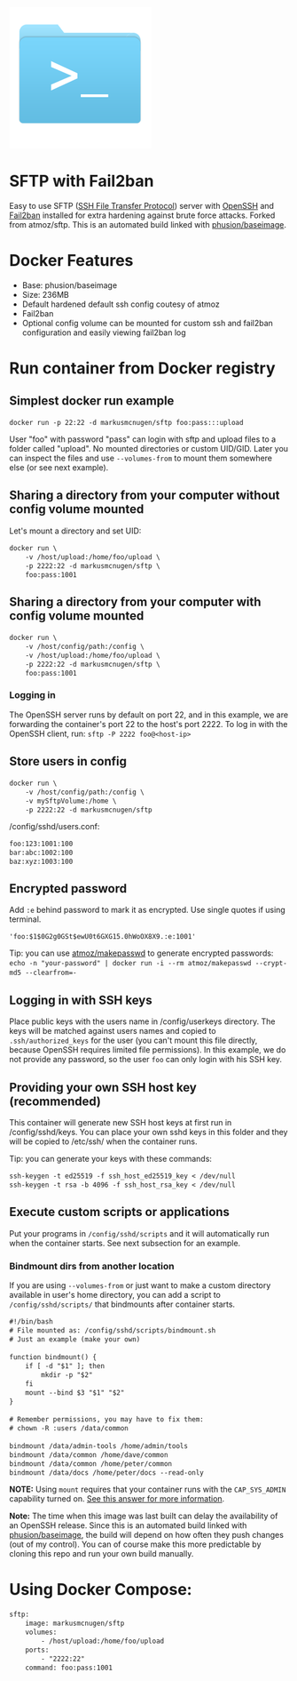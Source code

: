 [preview]: https://raw.githubusercontent.com/MarkusMcNugen/docker-templates/master/sftp/SFTP.png "SFTP"

![alt text][preview]

# SFTP with Fail2ban
Easy to use SFTP ([SSH File Transfer Protocol](https://en.wikipedia.org/wiki/SSH_File_Transfer_Protocol)) server with [OpenSSH](https://en.wikipedia.org/wiki/OpenSSH) and [Fail2ban](https://www.fail2ban.org/wiki/index.php/Main_Page) installed for extra hardening against brute force attacks. Forked from atmoz/sftp. 
This is an automated build linked with [phusion/baseimage](https://hub.docker.com/r/phusion/baseimage/).

# Docker Features
* Base: phusion/baseimage
* Size: 236MB
* Default hardened default ssh config coutesy of atmoz
* Fail2ban
* Optional config volume can be mounted for custom ssh and fail2ban configuration and easily viewing fail2ban log

# Run container from Docker registry
## Simplest docker run example
```
docker run -p 22:22 -d markusmcnugen/sftp foo:pass:::upload
```

User "foo" with password "pass" can login with sftp and upload files to a folder called "upload". No mounted directories or custom UID/GID. Later you can inspect the files and use `--volumes-from` to mount them somewhere else (or see next example).

## Sharing a directory from your computer without config volume mounted
Let's mount a directory and set UID:
```
docker run \
    -v /host/upload:/home/foo/upload \
    -p 2222:22 -d markusmcnugen/sftp \
    foo:pass:1001
```

## Sharing a directory from your computer with config volume mounted
```
docker run \
    -v /host/config/path:/config \
    -v /host/upload:/home/foo/upload \
    -p 2222:22 -d markusmcnugen/sftp \
    foo:pass:1001
```

### Logging in
The OpenSSH server runs by default on port 22, and in this example, we are forwarding the container's port 22 to the host's port 2222. To log in with the OpenSSH client, run: `sftp -P 2222 foo@<host-ip>`

## Store users in config
```
docker run \
    -v /host/config/path:/config \
    -v mySftpVolume:/home \
    -p 2222:22 -d markusmcnugen/sftp
```

/config/sshd/users.conf:
```
foo:123:1001:100
bar:abc:1002:100
baz:xyz:1003:100
```

## Encrypted password
Add `:e` behind password to mark it as encrypted. Use single quotes if using terminal.
```
'foo:$1$0G2g0GSt$ewU0t6GXG15.0hWoOX8X9.:e:1001'
```

Tip: you can use [atmoz/makepasswd](https://hub.docker.com/r/atmoz/makepasswd/) to generate encrypted passwords:  
`echo -n "your-password" | docker run -i --rm atmoz/makepasswd --crypt-md5 --clearfrom=-`

## Logging in with SSH keys
Place public keys with the users name in /config/userkeys directory. The keys will be matched against users names and copied to `.ssh/authorized_keys` for the user (you can't mount this file directly, because OpenSSH requires limited file permissions). In this example, we do not provide any password, so the user `foo` can only login with his SSH key.

## Providing your own SSH host key (recommended)
This container will generate new SSH host keys at first run in /config/sshd/keys. You can place your own sshd keys in this folder and they will be copied to /etc/ssh/ when the container runs.

Tip: you can generate your keys with these commands:

```
ssh-keygen -t ed25519 -f ssh_host_ed25519_key < /dev/null
ssh-keygen -t rsa -b 4096 -f ssh_host_rsa_key < /dev/null
```

## Execute custom scripts or applications
Put your programs in `/config/sshd/scripts` and it will automatically run when the container starts.
See next subsection for an example.

### Bindmount dirs from another location
If you are using `--volumes-from` or just want to make a custom directory available in user's home directory, you can add a script to `/config/sshd/scripts/` that bindmounts after container starts.
```
#!/bin/bash
# File mounted as: /config/sshd/scripts/bindmount.sh
# Just an example (make your own)

function bindmount() {
    if [ -d "$1" ]; then
        mkdir -p "$2"
    fi
    mount --bind $3 "$1" "$2"
}

# Remember permissions, you may have to fix them:
# chown -R :users /data/common

bindmount /data/admin-tools /home/admin/tools
bindmount /data/common /home/dave/common
bindmount /data/common /home/peter/common
bindmount /data/docs /home/peter/docs --read-only
```

**NOTE:** Using `mount` requires that your container runs with the `CAP_SYS_ADMIN` capability turned on. [See this answer for more information](https://github.com/atmoz/sftp/issues/60#issuecomment-332909232).

**Note:** The time when this image was last built can delay the availability of an OpenSSH release. Since this is an automated build linked with [phusion/baseimage](https://hub.docker.com/r/phusion/baseimage/), the build will depend on how often they push changes (out of my control). You can of course make this more predictable by cloning this repo and run your own build manually.

# Using Docker Compose:
```
sftp:
    image: markusmcnugen/sftp
    volumes:
        - /host/upload:/home/foo/upload
    ports:
        - "2222:22"
    command: foo:pass:1001
```
